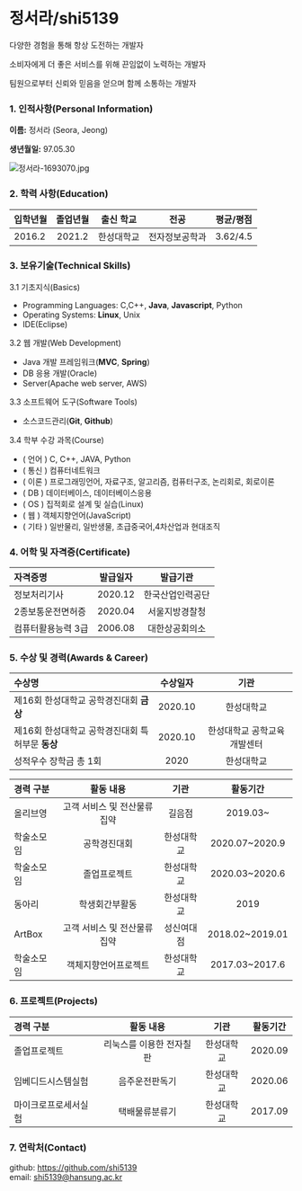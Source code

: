 # 정서라/shi5139

다양한 경험을 통해 항상 도전하는 개발자

소비자에게 더 좋은 서비스를 위해 끈임없이 노력하는 개발자

팀원으로부터 신뢰와 믿음을 얻으며 함께 소통하는 개발자 


### 1. 인적사항(Personal Information)  

  **이름:** 정서라 (Seora, Jeong)
  
  **생년월일:** 97.05.30  

  ![정서라-1693070.jpg](https://github.com/wjdtjf5139/hello-me/blob/cv/%EC%A0%95%EC%84%9C%EB%9D%BC-1693070.jpg)
  
### 2. 학력 사항(Education)  

| 입학년월 | 졸업년월 | 출신 학교 |전공 | 평균/평점 | 
| :---         |     :---:      |        :---:   |    :---:      | :---:       |  
| 2016.2 | 2021.2 | 한성대학교   |전자정보공학과 | 3.62/4.5 |

### 3. 보유기술(Technical Skills)

3.1  기초지식(Basics)
* Programming Languages: C,C++, __Java__, __Javascript__, Python
* Operating Systems: __Linux__, Unix
* IDE(Eclipse)

3.2 웹 개발(Web Development)
* Java 개발 프레임워크(__MVC__, __Spring__)
* DB 응용 개발(Oracle)
* Server(Apache web server, AWS)

3.3 소프트웨어 도구(Software Tools)
* 소스코드관리(__Git__, __Github__)

3.4 학부 수강 과목(Course)
* ( 언어 ) C, C++,  JAVA, Python
* ( 통신 ) 컴퓨터네트워크
* ( 이론 ) 프로그래밍언어, 자료구조, 알고리즘, 컴퓨터구조, 논리회로, 회로이론
* ( DB ) 데이터베이스, 데이터베이스응용
* ( OS ) 집적회로 설계 및 실습(Linux)
* ( 웹 ) 객체지향언어(JavaScript)
* ( 기타 ) 일반물리, 일반생물, 초급중국어,4차산업과 현대조직



### 4. 어학 및 자격증(Certificate)

| 자격증명 | 발급일자  | 발급기관|
| :---         |     :---:      |         :---:   | 
| 정보처리기사 | 2020.12 | 한국산업인력공단 | 
| 2종보통운전면허증 | 2020.04 | 서울지방경찰청 | 
| 컴퓨터활용능력 3급 | 2006.08 | 대한상공회의소 | 


### 5. 수상 및 경력(Awards & Career)

| 수상명 | 수상일자 | 기관 |
| :---         |     :---:      |         :---:    |
| 제16회 한성대학교 공학경진대회 **금상**  | 2020.10      | 한성대학교   |
| 제16회 한성대학교 공학경진대회 특허부문 **동상** | 2020.10      | 한성대학교 공학교육개발센터  |
| 성적우수 장학금 총 1회  | 2020    | 한성대학교   |


| 경력 구분 | 활동 내용 | 기관 |활동기간 |
| :---         |     :---:      |        :---:   |    :---:      | 
| 올리브영 | 고객 서비스 및 전산물류 집약 | 길음점 |2019.03~  |
| 학술소모임 | 공학경진대회 | 한성대학교 |2020.07~2020.9  |
| 학술소모임 | 졸업프로젝트 | 한성대학교 |2020.03~2020.6  |
| 동아리 | 학생회간부활동 | 한성대학교 |2019  |
| ArtBox | 고객 서비스 및 전산물류 집약  | 성신여대점 |2018.02~2019.01  |
| 학술소모임 | 객체지향언어프로젝트 | 한성대학교 |2017.03~2017.6  |


### 6. 프로젝트(Projects)
| 경력 구분 | 활동 내용 | 기관 |활동기간 |
| :---         |     :---:      |        :---:   |    :---:      | 
| 졸업프로젝트 | 리눅스를 이용한 전자칠판 | 한성대학교 |2020.09  |
| 임베디드시스템실험 | 음주운전판독기 | 한성대학교 |2020.06  |
| 마이크로프로세서실험 | 택배물류분류기 | 한성대학교 |2017.09  |

### 7. 연락처(Contact)
github: https://github.com/shi5139  
email: shi5139@hansung.ac.kr
